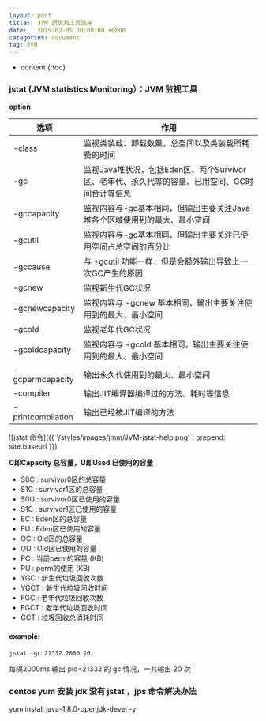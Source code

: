 ```yaml
---
layout: post
title:  JVM 调优及工具使用
date:   2019-02-05 00:00:00 +0800
categories: document
tag: JVM
---
```


* content
{:toc}


### jstat (JVM statistics Monitoring）：JVM 监视工具


**option**

|  选项   | 作用  |
|  ----  | ----  |
| -class  | 监视类装载、卸载数量、总空间以及类装载所耗费的时间 |
| -gc  | 监视Java堆状况，包括Eden区、两个Survivor区、老年代、永久代等的容量、已用空间、GC时间合计等信息 |
| -gccapacity  | 监视内容与-gc基本相同，但输出主要关注Java堆各个区域使用到的最大、最小空间 |
| -gcutil  | 监视内容与-gc基本相同，但输出主要关注已使用空间占总空间的百分比 |
| -gccause  | 与 -gcutil 功能一样，但是会额外输出导致上一次GC产生的原因 |
| -gcnew  | 监视新生代GC状况 |
| -gcnewcapacity  | 监视内容与 -gcnew 基本相同，输出主要关注使用到的最大、最小空间 |
| -gcold  | 监视老年代GC状况 |
| -gcoldcapacity  | 监视内容与 -gcold 基本相同，输出主要关注使用到的最大、最小空间 |
| -gcpermcapacity  | 输出永久代使用到的最大、最小空间 |
| -compiler | 输出JIT编译器编译过的方法、耗时等信息 |
| -printcompilation | 输出已经被JIT编译的方法 |


![jstat 命令]({{ '/styles/images/jmm/JVM-jstat-help.png' | prepend: site.baseurl  }})



**C即Capacity 总容量，U即Used 已使用的容量**
* S0C : survivor0区的总容量
* S1C : survivor1区的总容量
* S0U : survivor0区已使用的容量
* S1C : survivor1区已使用的容量
* EC : Eden区的总容量
* EU : Eden区已使用的容量
* OC : Old区的总容量
* OU : Old区已使用的容量
* PC : 当前perm的容量 (KB)
* PU : perm的使用 (KB)
* YGC : 新生代垃圾回收次数
* YGCT : 新生代垃圾回收时间
* FGC : 老年代垃圾回收次数
* FGCT : 老年代垃圾回收时间
* GCT : 垃圾回收总消耗时间


#### example:
```jstat -gc 21332 2000 20```

每隔2000ms 输出 pid=21332 的 gc 情况，一共输出 20 次


### centos yum 安装 jdk 没有 jstat ，jps 命令解决办法

yum install java-1.8.0-openjdk-devel -y





